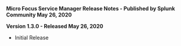 **Micro Focus Service Manager Release Notes - Published by Splunk Community May 26, 2020**


**Version 1.3.0 - Released May 26, 2020**

* Initial Release
